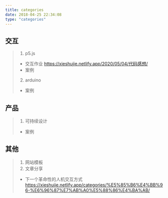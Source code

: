```yaml
---
title: categories
date: 2018-04-25 22:34:08
type: "categories"
---
```

## 交互
> 1. p5.js
> + 交互作业 <https://xieshujie.netlify.app/2020/05/04/代码感想/> 
> + 案例
> 2. arduino
> + 案例
## 产品
> 1. 可持续设计
> + 案例
## 其他
> 1. 网站模板
> 2. 文章分享
> + 下一个革命性的人机交互方式<https://xieshujie.netlify.app/categories/%E5%85%B6%E4%BB%96-%E6%96%87%E7%AB%A0%E5%88%86%E4%BA%AB/>